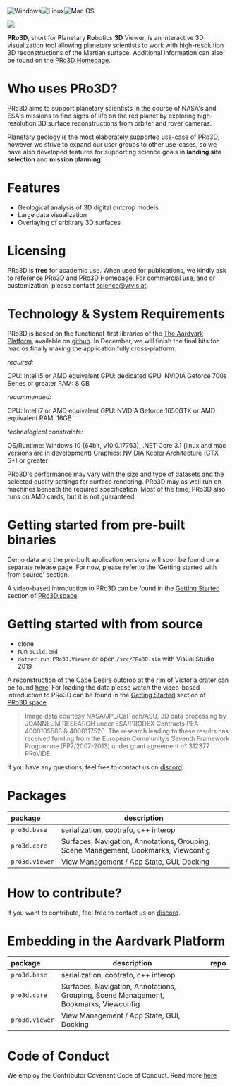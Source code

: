 ![Windows](https://github.com/vrvis/PRo3D/workflows/Windows/badge.svg)![Linux](https://github.com/vrvis/PRo3D/workflows/Linux/badge.svg)![Mac OS](https://github.com/vrvis/PRo3D/workflows/MacOS/badge.svg)

![](http://www.pro3d.space/images/garden.jpg)

**PRo3D**, short for **P**lanetary **Ro**botics **3D** Viewer, is an interactive 3D visualization tool allowing planetary scientists to work with high-resolution 3D reconstructions of the Martian surface.
Additional information can also be found on the [PRo3D Homepage](http://pro3d.space).


# Who uses PRo3D?

PRo3D aims to support planetary scientists in the course of NASA's and ESA's missions to find signs of life on the red planet by exploring high-resolution 3D surface reconstructions from orbiter and rover cameras.

Planetary geology is the most elaborately supported use-case of PRo3D, however we strive to expand our user groups to other use-cases, so we have also developed features for supporting science goals in **landing site selection** and **mission planning**.

# Features

* Geological analysis of 3D digital outcrop models
* Large data visualization
* Overlaying of arbitrary 3D surfaces

# Licensing

PRo3D is **free** for academic use. When used for publications, we kindly ask to reference PRo3D and [PRo3D Homepage](http://pro3d.space). For commercial use, and or customization, please contact science@vrvis.at.

# Technology & System Requirements

PRo3D is based on the functional-first libraries of the [The Aardvark Platform](https://aardvarkians.com/), available on [github](https://github.com/aardvark-platform). In December, we will finish the final bits for mac os finally making the application fully cross-platform.

_required:_

CPU: Intel i5 or AMD equivalent
GPU: dedicated GPU, NVIDIA Geforce 700s Series or greater
RAM: 8 GB

_recommended:_

CPU: Intel i7 or AMD equivalent
GPU: NVIDIA Geforce 1650GTX or AMD equivalent
RAM: 16GB

_technological constraints:_

OS/Runtime: Windows 10 (64bit, v10.0.17763), .NET Core 3.1 (linux and mac versions are in development)
Graphics: NVIDIA Kepler Architecture (GTX 6*) or greater

PRo3D's performance may vary with the size and type of datasets and the selected quality settings for surface rendering. PRo3D may as well run on machines beneath the required specification. Most of the time, PRo3D also runs on AMD cards, but it is not guaranteed.

# Getting started from pre-built binaries

Demo data and the pre-built application versions will soon be found on a separate release page. For now, please refer to the 'Getting started with from source' section.

A video-based introduction to PRo3D can be found in the [Getting Started](http://www.pro3d.space/#started) section of [PRo3D.space](http://www.pro3d.space)

# Getting started with from source

* clone
* run `build.cmd`
* `dotnet run PRo3D.Viewer` or open `/src/PRo3D.sln` with Visual Studio 2019

A reconstruction of the Cape Desire outcrop at the rim of Victoria crater can be found [here](http://download.vrvis.at/realtime/PRo3D/CapeDesire/Cape_Desire_RGB.zip). For loading the data please watch the video-based introduction to PRo3D can be found in the [Getting Started](http://www.pro3d.space/#started) section of [PRo3D.space](http://www.pro3d.space)

> Image data courtesy NASA/JPL/CalTech/ASU, 3D data processing by JOANNEUM RESEARCH under ESA/PRODEX Contracts PEA 4000105568 & 4000117520. The research leading to these results has received funding from the European Community’s Seventh Framework Programme (FP7/2007-2013) under grant agreement n° 312377 PRoViDE

If you have any questions, feel free to contact us on [discord](https://discord.gg/CyxNwrg).

# Packages

package | description
:-- | --- |
`pro3d.base` | serialization, cootrafo, c++ interop |
`pro3d.core` | Surfaces, Navigation, Annotations, Grouping, Scene Management, Bookmarks, Viewconfig |
`pro3d.viewer` | View Management / App State, GUI, Docking |

# How to contribute?

If you want to contribute, feel free to contact us on [discord](https://discord.gg/CyxNwrg).

# Embedding in the Aardvark Platform

package | description | repo
:-- | --- | --- |
`pro3d.base` | serialization, cootrafo, c++ interop |
`pro3d.core` | Surfaces, Navigation, Annotations, Grouping, Scene Management, Bookmarks, Viewconfig |
`pro3d.viewer` | View Management / App State, GUI, Docking |

# Code of Conduct

We employ the Contributor Covenant Code of Conduct. Read more [here](./CODE_OF_CONDUCT.md)

